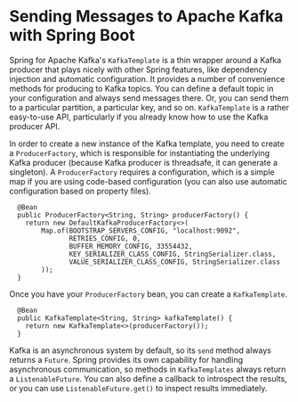 
Sending Messages to Apache Kafka with Spring Boot
=================================================


Spring for Apache Kafka\'s `KafkaTemplate` is a thin
wrapper around a Kafka producer that plays nicely with other Spring
features, like dependency injection and automatic configuration. It
provides a number of convenience methods for producing to Kafka topics.
You can define a default topic in your configuration and always send
messages there. Or, you can send them to a particular partition, a
particular key, and so on. `KafkaTemplate` is a rather
easy-to-use API, particularly if you already know how to use the Kafka
producer API.

In order to create a new instance of the Kafka template, you need to
create a `ProducerFactory`, which is responsible for
instantiating the underlying Kafka producer (because Kafka producer is
threadsafe, it can generate a singleton). A
`ProducerFactory` requires a configuration, which is a
simple map if you are using code-based configuration (you can also use
automatic configuration based on property files).


``` {.language-java}
  @Bean
  public ProducerFactory<String, String> producerFactory() {
    return new DefaultKafkaProducerFactory<>(
        Map.of(BOOTSTRAP_SERVERS_CONFIG, "localhost:9092",
               RETRIES_CONFIG, 0,
               BUFFER_MEMORY_CONFIG, 33554432,
               KEY_SERIALIZER_CLASS_CONFIG, StringSerializer.class,
               VALUE_SERIALIZER_CLASS_CONFIG, StringSerializer.class
        ));
  }
```


Once you have your `ProducerFactory` bean, you can
create a `KafkaTemplate`.


``` {.language-java}
  @Bean
  public KafkaTemplate<String, String> kafkaTemplate() {
    return new KafkaTemplate<>(producerFactory());
  }
```


Kafka is an asynchronous system by default, so its
`send` method always returns a `Future`.
Spring provides its own capability for handling asynchronous
communication, so methods in `KafkaTemplates` always
return a `ListenableFuture`. You can also define a
callback to introspect the results, or you can use
`ListenableFuture.get()` to inspect results immediately.
